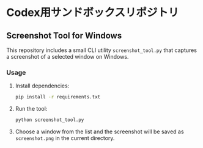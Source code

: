 # Codex用サンドボックスリポジトリ

## Screenshot Tool for Windows

This repository includes a small CLI utility `screenshot_tool.py` that captures a screenshot of a selected window on Windows.

### Usage

1. Install dependencies:
   ```bash
   pip install -r requirements.txt
   ```
2. Run the tool:
   ```bash
   python screenshot_tool.py
   ```
3. Choose a window from the list and the screenshot will be saved as `screenshot.png` in the current directory.
